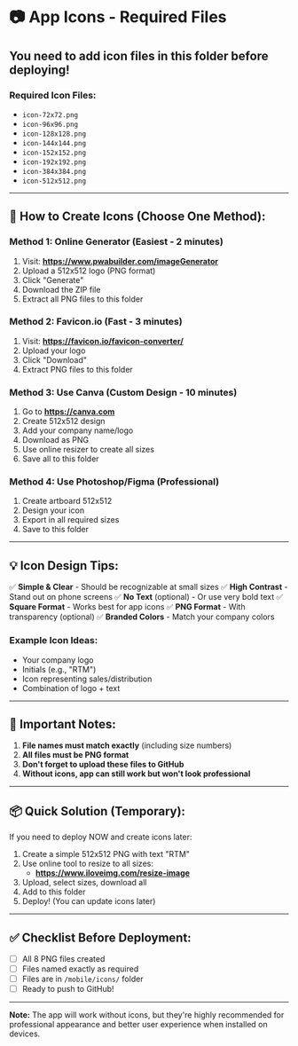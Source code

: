 # 📷 App Icons - Required Files

## You need to add icon files in this folder before deploying!

### Required Icon Files:
- `icon-72x72.png`
- `icon-96x96.png`
- `icon-128x128.png`
- `icon-144x144.png`
- `icon-152x152.png`
- `icon-192x192.png`
- `icon-384x384.png`
- `icon-512x512.png`

---

## 🎨 How to Create Icons (Choose One Method):

### Method 1: Online Generator (Easiest - 2 minutes)
1. Visit: **https://www.pwabuilder.com/imageGenerator**
2. Upload a 512x512 logo (PNG format)
3. Click "Generate"
4. Download the ZIP file
5. Extract all PNG files to this folder

### Method 2: Favicon.io (Fast - 3 minutes)
1. Visit: **https://favicon.io/favicon-converter/**
2. Upload your logo
3. Click "Download"
4. Extract PNG files to this folder

### Method 3: Use Canva (Custom Design - 10 minutes)
1. Go to **https://canva.com**
2. Create 512x512 design
3. Add your company name/logo
4. Download as PNG
5. Use online resizer to create all sizes
6. Save all to this folder

### Method 4: Use Photoshop/Figma (Professional)
1. Create artboard 512x512
2. Design your icon
3. Export in all required sizes
4. Save to this folder

---

## 💡 Icon Design Tips:

✅ **Simple & Clear** - Should be recognizable at small sizes
✅ **High Contrast** - Stand out on phone screens
✅ **No Text** (optional) - Or use very bold text
✅ **Square Format** - Works best for app icons
✅ **PNG Format** - With transparency (optional)
✅ **Branded Colors** - Match your company colors

### Example Icon Ideas:
- Your company logo
- Initials (e.g., "RTM")
- Icon representing sales/distribution
- Combination of logo + text

---

## 🚨 Important Notes:

1. **File names must match exactly** (including size numbers)
2. **All files must be PNG format**
3. **Don't forget to upload these files to GitHub**
4. **Without icons, app can still work but won't look professional**

---

## 📦 Quick Solution (Temporary):

If you need to deploy NOW and create icons later:

1. Create a simple 512x512 PNG with text "RTM"
2. Use online tool to resize to all sizes:
   - **https://www.iloveimg.com/resize-image**
3. Upload, select sizes, download all
4. Add to this folder
5. Deploy! (You can update icons later)

---

## ✅ Checklist Before Deployment:

- [ ] All 8 PNG files created
- [ ] Files named exactly as required
- [ ] Files are in `/mobile/icons/` folder
- [ ] Ready to push to GitHub!

---

**Note:** The app will work without icons, but they're highly recommended for professional appearance and better user experience when installed on devices.
